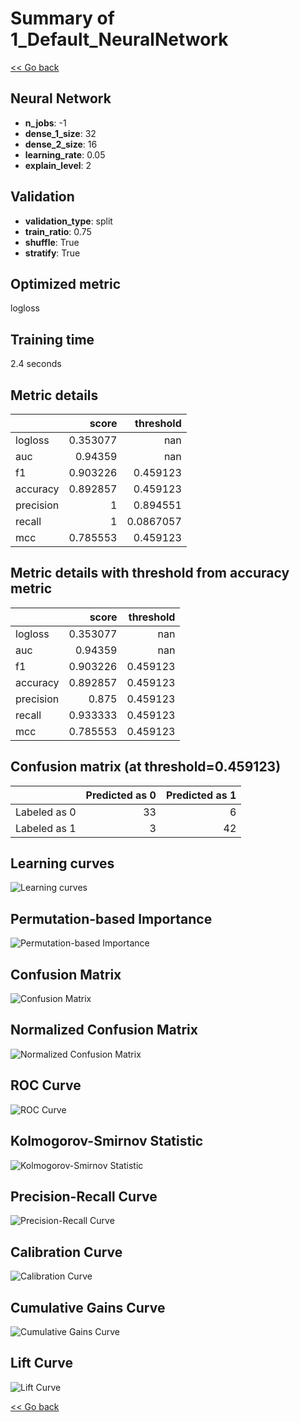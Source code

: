 # Summary of 1_Default_NeuralNetwork

[<< Go back](../README.md)


## Neural Network
- **n_jobs**: -1
- **dense_1_size**: 32
- **dense_2_size**: 16
- **learning_rate**: 0.05
- **explain_level**: 2

## Validation
 - **validation_type**: split
 - **train_ratio**: 0.75
 - **shuffle**: True
 - **stratify**: True

## Optimized metric
logloss

## Training time

2.4 seconds

## Metric details
|           |    score |   threshold |
|:----------|---------:|------------:|
| logloss   | 0.353077 | nan         |
| auc       | 0.94359  | nan         |
| f1        | 0.903226 |   0.459123  |
| accuracy  | 0.892857 |   0.459123  |
| precision | 1        |   0.894551  |
| recall    | 1        |   0.0867057 |
| mcc       | 0.785553 |   0.459123  |


## Metric details with threshold from accuracy metric
|           |    score |   threshold |
|:----------|---------:|------------:|
| logloss   | 0.353077 |  nan        |
| auc       | 0.94359  |  nan        |
| f1        | 0.903226 |    0.459123 |
| accuracy  | 0.892857 |    0.459123 |
| precision | 0.875    |    0.459123 |
| recall    | 0.933333 |    0.459123 |
| mcc       | 0.785553 |    0.459123 |


## Confusion matrix (at threshold=0.459123)
|              |   Predicted as 0 |   Predicted as 1 |
|:-------------|-----------------:|-----------------:|
| Labeled as 0 |               33 |                6 |
| Labeled as 1 |                3 |               42 |

## Learning curves
![Learning curves](learning_curves.png)

## Permutation-based Importance
![Permutation-based Importance](permutation_importance.png)
## Confusion Matrix

![Confusion Matrix](confusion_matrix.png)


## Normalized Confusion Matrix

![Normalized Confusion Matrix](confusion_matrix_normalized.png)


## ROC Curve

![ROC Curve](roc_curve.png)


## Kolmogorov-Smirnov Statistic

![Kolmogorov-Smirnov Statistic](ks_statistic.png)


## Precision-Recall Curve

![Precision-Recall Curve](precision_recall_curve.png)


## Calibration Curve

![Calibration Curve](calibration_curve_curve.png)


## Cumulative Gains Curve

![Cumulative Gains Curve](cumulative_gains_curve.png)


## Lift Curve

![Lift Curve](lift_curve.png)



[<< Go back](../README.md)
